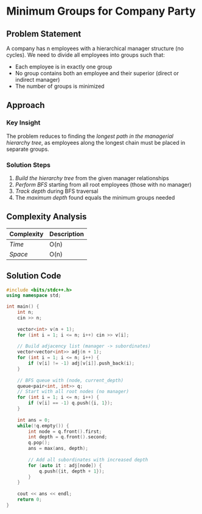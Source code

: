 # Minimum Groups for Company Party

## Problem Statement
A company has n employees with a hierarchical manager structure (no cycles). We need to divide all employees into groups such that:
- Each employee is in exactly one group
- No group contains both an employee and their superior (direct or indirect manager)
- The number of groups is minimized

## Approach
### Key Insight
The problem reduces to finding the *longest path in the managerial hierarchy tree*, as employees along the longest chain must be placed in separate groups.

### Solution Steps
1. *Build the hierarchy tree* from the given manager relationships
2. *Perform BFS* starting from all root employees (those with no manager)
3. *Track depth* during BFS traversal
4. The *maximum depth* found equals the minimum groups needed

## Complexity Analysis
| Complexity | Description |
|------------|-------------|
| *Time*   | O(n)        | 
| *Space*  | O(n)        |

## Solution Code
```cpp
#include <bits/stdc++.h>
using namespace std;

int main() {
    int n;
    cin >> n;
    
    vector<int> v(n + 1);
    for (int i = 1; i <= n; i++) cin >> v[i];
    
    // Build adjacency list (manager -> subordinates)
    vector<vector<int>> adj(n + 1);
    for (int i = 1; i <= n; i++) {
        if (v[i] != -1) adj[v[i]].push_back(i);
    }
    
    // BFS queue with (node, current_depth)
    queue<pair<int, int>> q;
    // Start with all root nodes (no manager)
    for (int i = 1; i <= n; i++) {
        if (v[i] == -1) q.push({i, 1});
    }
    
    int ans = 0;
    while(!q.empty()) {
        int node = q.front().first;
        int depth = q.front().second;
        q.pop();
        ans = max(ans, depth);
        
        // Add all subordinates with increased depth
        for (auto it : adj[node]) {
            q.push({it, depth + 1});
        }
    }
    
    cout << ans << endl;
    return 0;
}
